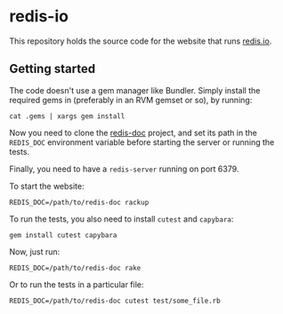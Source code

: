 # redis-io

This repository holds the source code for the website that runs [redis.io](http://redis.io).

## Getting started

The code doesn't use a gem manager like Bundler. Simply install the required gems
in (preferably in an RVM gemset or so), by running:

    cat .gems | xargs gem install

Now you need to clone the [redis-doc](https://github.com/antirez/redis-doc)
project, and set its path in the `REDIS_DOC` environment variable before starting
the server or running the tests.

Finally, you need to have a `redis-server` running on port 6379.

To start the website:

    REDIS_DOC=/path/to/redis-doc rackup

To run the tests, you also need to install `cutest` and `capybara`:

    gem install cutest capybara

Now, just run:

    REDIS_DOC=/path/to/redis-doc rake

Or to run the tests in a particular file:

    REDIS_DOC=/path/to/redis-doc cutest test/some_file.rb
